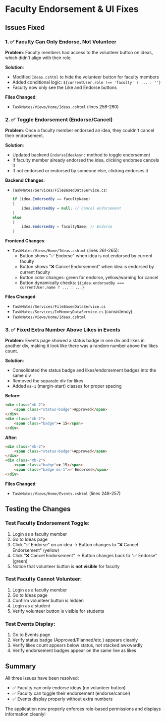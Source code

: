 # Faculty Endorsement & UI Fixes

## Issues Fixed

### 1. ✅ Faculty Can Only Endorse, Not Volunteer
**Problem**: Faculty members had access to the volunteer button on ideas, which didn't align with their role.

**Solution**: 
- Modified `Ideas.cshtml` to hide the volunteer button for faculty members
- Added conditional logic: `${currentUser.role !== 'faculty' ? ... : ''}`
- Faculty now only see the Like and Endorse buttons

**Files Changed**:
- `TaskMates/Views/Home/Ideas.cshtml` (lines 256-260)

### 2. ✅ Toggle Endorsement (Endorse/Cancel)
**Problem**: Once a faculty member endorsed an idea, they couldn't cancel their endorsement.

**Solution**:
- Updated backend `EndorseIdeaAsync` method to toggle endorsement
- If faculty member already endorsed the idea, clicking endorses cancels it
- If not endorsed or endorsed by someone else, clicking endorses it

**Backend Changes**:
- `TaskMates/Services/FileBasedDataService.cs`:
  ```csharp
  if (idea.EndorsedBy == facultyName)
  {
      idea.EndorsedBy = null; // Cancel endorsement
  }
  else
  {
      idea.EndorsedBy = facultyName; // Endorse
  }
  ```

**Frontend Changes**:
- `TaskMates/Views/Home/Ideas.cshtml` (lines 261-265):
  - Button shows "✅ Endorse" when idea is not endorsed by current faculty
  - Button shows "❌ Cancel Endorsement" when idea is endorsed by current faculty
  - Button color changes: green for endorse, yellow/warning for cancel
  - Button dynamically checks: `${idea.endorsedBy === currentUser.name ? ... : ...}`

**Files Changed**:
- `TaskMates/Services/FileBasedDataService.cs`
- `TaskMates/Services/InMemoryDataService.cs` (consistency)
- `TaskMates/Views/Home/Ideas.cshtml`

### 3. ✅ Fixed Extra Number Above Likes in Events
**Problem**: Events page showed a status badge in one div and likes in another div, making it look like there was a random number above the likes count.

**Solution**:
- Consolidated the status badge and likes/endorsement badges into the same div
- Removed the separate div for likes
- Added `ms-1` (margin-start) classes for proper spacing

**Before**:
```html
<div class="mb-2">
    <span class="status-badge">Approved</span>
</div>
<div class="mb-2">
    <span class="badge">❤️ 15</span>
</div>
```

**After**:
```html
<div class="mb-2">
    <span class="status-badge">Approved</span>
</div>
<div class="mb-2">
    <span class="badge">❤️ 15</span>
    <span class="badge ms-1">✅ Endorsed</span>
</div>
```

**Files Changed**:
- `TaskMates/Views/Home/Events.cshtml` (lines 248-257)

## Testing the Changes

### Test Faculty Endorsement Toggle:
1. Login as a faculty member
2. Go to Ideas page
3. Click "✅ Endorse" on an idea → Button changes to "❌ Cancel Endorsement" (yellow)
4. Click "❌ Cancel Endorsement" → Button changes back to "✅ Endorse" (green)
5. Notice that volunteer button is **not visible** for faculty

### Test Faculty Cannot Volunteer:
1. Login as a faculty member
2. Go to Ideas page
3. Confirm volunteer button is hidden
4. Login as a student
5. Verify volunteer button is visible for students

### Test Events Display:
1. Go to Events page
2. Verify status badge (Approved/Planned/etc.) appears cleanly
3. Verify likes count appears below status, not stacked awkwardly
4. Verify endorsement badges appear on the same line as likes

## Summary

All three issues have been resolved:
- ✅ Faculty can only endorse ideas (no volunteer button)
- ✅ Faculty can toggle their endorsement (endorse/cancel)
- ✅ Events display properly without extra numbers

The application now properly enforces role-based permissions and displays information cleanly!

